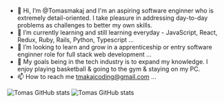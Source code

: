 - 👋 Hi, I’m @Tomasmakaj and I'm an aspiring software enginner who is extremely detail-oriented. I take pleasure in addressing day-to-day problems as challenges to better my own skills.
- 🌱 I’m currently learning and still learning everyday - JavaScript, React, Redux, Ruby, Rails, Python, Typescript ...
- 💞️ I’m looking to learn and grow in a apprenticeship or entry software enginner role for full stack web development ...
- 🏀 My goals being in the tech industry is to expand my knowledge. I enjoy playing basketball & going to the gym & staying on my PC.
- 📫 How to reach me tmakajcoding@gmail.com ...




![Tomas GitHub stats](https://github-readme-stats.vercel.app/api?username=Tomasmakaj&show_icons=true)
![Tomas GitHub stats](https://github-readme-stats.vercel.app/api?username=Tomasmakaj&show_icons=true&theme=transparent)
